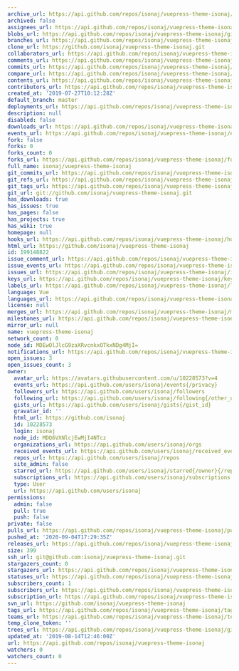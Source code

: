 ```yaml
---
archive_url: https://api.github.com/repos/isonaj/vuepress-theme-isonaj/{archive_format}{/ref}
archived: false
assignees_url: https://api.github.com/repos/isonaj/vuepress-theme-isonaj/assignees{/user}
blobs_url: https://api.github.com/repos/isonaj/vuepress-theme-isonaj/git/blobs{/sha}
branches_url: https://api.github.com/repos/isonaj/vuepress-theme-isonaj/branches{/branch}
clone_url: https://github.com/isonaj/vuepress-theme-isonaj.git
collaborators_url: https://api.github.com/repos/isonaj/vuepress-theme-isonaj/collaborators{/collaborator}
comments_url: https://api.github.com/repos/isonaj/vuepress-theme-isonaj/comments{/number}
commits_url: https://api.github.com/repos/isonaj/vuepress-theme-isonaj/commits{/sha}
compare_url: https://api.github.com/repos/isonaj/vuepress-theme-isonaj/compare/{base}...{head}
contents_url: https://api.github.com/repos/isonaj/vuepress-theme-isonaj/contents/{+path}
contributors_url: https://api.github.com/repos/isonaj/vuepress-theme-isonaj/contributors
created_at: '2019-07-27T10:12:28Z'
default_branch: master
deployments_url: https://api.github.com/repos/isonaj/vuepress-theme-isonaj/deployments
description: null
disabled: false
downloads_url: https://api.github.com/repos/isonaj/vuepress-theme-isonaj/downloads
events_url: https://api.github.com/repos/isonaj/vuepress-theme-isonaj/events
fork: false
forks: 0
forks_count: 0
forks_url: https://api.github.com/repos/isonaj/vuepress-theme-isonaj/forks
full_name: isonaj/vuepress-theme-isonaj
git_commits_url: https://api.github.com/repos/isonaj/vuepress-theme-isonaj/git/commits{/sha}
git_refs_url: https://api.github.com/repos/isonaj/vuepress-theme-isonaj/git/refs{/sha}
git_tags_url: https://api.github.com/repos/isonaj/vuepress-theme-isonaj/git/tags{/sha}
git_url: git://github.com/isonaj/vuepress-theme-isonaj.git
has_downloads: true
has_issues: true
has_pages: false
has_projects: true
has_wiki: true
homepage: null
hooks_url: https://api.github.com/repos/isonaj/vuepress-theme-isonaj/hooks
html_url: https://github.com/isonaj/vuepress-theme-isonaj
id: 199148822
issue_comment_url: https://api.github.com/repos/isonaj/vuepress-theme-isonaj/issues/comments{/number}
issue_events_url: https://api.github.com/repos/isonaj/vuepress-theme-isonaj/issues/events{/number}
issues_url: https://api.github.com/repos/isonaj/vuepress-theme-isonaj/issues{/number}
keys_url: https://api.github.com/repos/isonaj/vuepress-theme-isonaj/keys{/key_id}
labels_url: https://api.github.com/repos/isonaj/vuepress-theme-isonaj/labels{/name}
language: Vue
languages_url: https://api.github.com/repos/isonaj/vuepress-theme-isonaj/languages
license: null
merges_url: https://api.github.com/repos/isonaj/vuepress-theme-isonaj/merges
milestones_url: https://api.github.com/repos/isonaj/vuepress-theme-isonaj/milestones{/number}
mirror_url: null
name: vuepress-theme-isonaj
network_count: 0
node_id: MDEwOlJlcG9zaXRvcnkxOTkxNDg4MjI=
notifications_url: https://api.github.com/repos/isonaj/vuepress-theme-isonaj/notifications{?since,all,participating}
open_issues: 3
open_issues_count: 3
owner:
  avatar_url: https://avatars.githubusercontent.com/u/10228573?v=4
  events_url: https://api.github.com/users/isonaj/events{/privacy}
  followers_url: https://api.github.com/users/isonaj/followers
  following_url: https://api.github.com/users/isonaj/following{/other_user}
  gists_url: https://api.github.com/users/isonaj/gists{/gist_id}
  gravatar_id: ''
  html_url: https://github.com/isonaj
  id: 10228573
  login: isonaj
  node_id: MDQ6VXNlcjEwMjI4NTcz
  organizations_url: https://api.github.com/users/isonaj/orgs
  received_events_url: https://api.github.com/users/isonaj/received_events
  repos_url: https://api.github.com/users/isonaj/repos
  site_admin: false
  starred_url: https://api.github.com/users/isonaj/starred{/owner}{/repo}
  subscriptions_url: https://api.github.com/users/isonaj/subscriptions
  type: User
  url: https://api.github.com/users/isonaj
permissions:
  admin: false
  pull: true
  push: false
private: false
pulls_url: https://api.github.com/repos/isonaj/vuepress-theme-isonaj/pulls{/number}
pushed_at: '2020-09-04T17:29:35Z'
releases_url: https://api.github.com/repos/isonaj/vuepress-theme-isonaj/releases{/id}
size: 399
ssh_url: git@github.com:isonaj/vuepress-theme-isonaj.git
stargazers_count: 0
stargazers_url: https://api.github.com/repos/isonaj/vuepress-theme-isonaj/stargazers
statuses_url: https://api.github.com/repos/isonaj/vuepress-theme-isonaj/statuses/{sha}
subscribers_count: 1
subscribers_url: https://api.github.com/repos/isonaj/vuepress-theme-isonaj/subscribers
subscription_url: https://api.github.com/repos/isonaj/vuepress-theme-isonaj/subscription
svn_url: https://github.com/isonaj/vuepress-theme-isonaj
tags_url: https://api.github.com/repos/isonaj/vuepress-theme-isonaj/tags
teams_url: https://api.github.com/repos/isonaj/vuepress-theme-isonaj/teams
temp_clone_token: ''
trees_url: https://api.github.com/repos/isonaj/vuepress-theme-isonaj/git/trees{/sha}
updated_at: '2019-08-14T12:46:00Z'
url: https://api.github.com/repos/isonaj/vuepress-theme-isonaj
watchers: 0
watchers_count: 0
---
```


